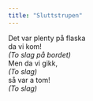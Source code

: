 ```yaml
---
title: "Sluttstrupen"
---
```


Det var plenty på flaska  
da vi kom!   
_(To slag på bordet)_  
Men da vi gikk,  
_(To slag)_  
så var a tom!  
_(To slag)_  